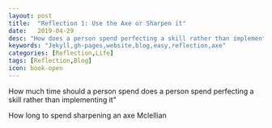 ```yaml
---
layout: post
title:  "Reflection 1: Use the Axe or Sharpen it"
date:   2019-04-29
desc: "How does a person spend perfecting a skill rather than implementing it"
keywords: "Jekyll,gh-pages,website,blog,easy,reflection,axe"
categories: [Reflection,Life]
tags: [Reflection,Blog]
icon: book-open
---
```


How much time should a person spend does a person spend perfecting a skill rather than implementing it"

How long to spend sharpening an axe
Mclellian
